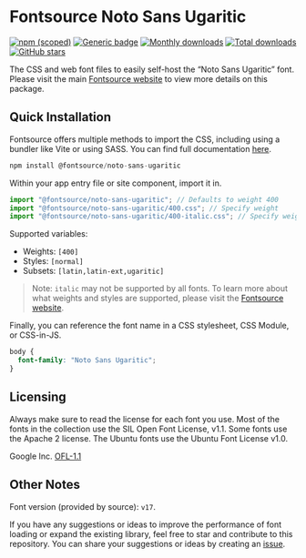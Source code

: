 # Fontsource Noto Sans Ugaritic

[![npm (scoped)](https://img.shields.io/npm/v/@fontsource/noto-sans-ugaritic?color=brightgreen)](https://www.npmjs.com/package/@fontsource/noto-sans-ugaritic) [![Generic badge](https://img.shields.io/badge/fontsource-passing-brightgreen)](https://github.com/fontsource/fontsource) [![Monthly downloads](https://badgen.net/npm/dm/@fontsource/noto-sans-ugaritic)](https://github.com/fontsource/fontsource) [![Total downloads](https://badgen.net/npm/dt/@fontsource/noto-sans-ugaritic)](https://github.com/fontsource/fontsource) [![GitHub stars](https://img.shields.io/github/stars/fontsource/fontsource.svg?style=social&label=Star)](https://github.com/fontsource/fontsource/stargazers)

The CSS and web font files to easily self-host the “Noto Sans Ugaritic” font. Please visit the main [Fontsource website](https://fontsource.org/fonts/noto-sans-ugaritic) to view more details on this package.

## Quick Installation

Fontsource offers multiple methods to import the CSS, including using a bundler like Vite or using SASS. You can find full documentation [here](https://fontsource.org/docs/getting-started/introduction).

```javascript
npm install @fontsource/noto-sans-ugaritic
```

Within your app entry file or site component, import it in.

```javascript
import "@fontsource/noto-sans-ugaritic"; // Defaults to weight 400
import "@fontsource/noto-sans-ugaritic/400.css"; // Specify weight
import "@fontsource/noto-sans-ugaritic/400-italic.css"; // Specify weight and style
```

Supported variables:
- Weights: `[400]`
- Styles: `[normal]`
- Subsets: `[latin,latin-ext,ugaritic]`

> Note: `italic` may not be supported by all fonts. To learn more about what weights and styles are supported, please visit the [Fontsource website](https://fontsource.org/fonts/noto-sans-ugaritic).

Finally, you can reference the font name in a CSS stylesheet, CSS Module, or CSS-in-JS.

```css
body {
  font-family: "Noto Sans Ugaritic";
}
```

## Licensing
Always make sure to read the license for each font you use. Most of the fonts in the collection use the SIL Open Font License, v1.1. Some fonts use the Apache 2 license. The Ubuntu fonts use the Ubuntu Font License v1.0.

Google Inc.
[OFL-1.1](http://scripts.sil.org/OFL)

## Other Notes
Font version (provided by source): `v17`.

If you have any suggestions or ideas to improve the performance of font loading or expand the existing library, feel free to star and contribute to this repository. You can share your suggestions or ideas by creating an [issue](https://github.com/fontsource/fontsource/issues).